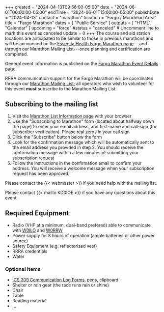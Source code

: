 +++
created = "2024-04-13T09:56:00-05:00"
date = "2024-06-01T06:00:00-05:00"
endTime = "2024-06-01T15:00:00-05:00"
publishDate = "2024-04-13"
contact = "marathon"
location = "Fargo / Moorhead Area"
title = "Fargo Marathon"
dates = [ "Public Service" ]
outputs = [ "HTML", "Calendar" ]
upcoming = "force"
#status = "canceled"	# Uncomment line to mark this event as canceled	
update = 0
+++
The course and aid station locations are anticipated to be similar to
those in previous marathons and will be announced on the
[Essentia Health Fargo Marathon page](https://fargomarathon.com/marathon/)---and
through our Marathon Mailing List---once planning and certification are
completed.

General event information is published on the
[Fargo Marathon Event Details page](https://fargomarathon.com/event-details/).

RRRA communication support for the Fargo Marathon will be coordinated
through our
[Marathon Mailing List](https://lists.rrra.org/mailman/listinfo/marathon);
all operators who wish to volunteer for this event **must** subscribe to the
Marathon Mailing List.

## Subscribing to the mailing list

1. Visit the
[Marathon List Information
page](https://lists.rrra.org/mailman/listinfo/marathon)
 with your
browser
1. Use the "Subscribing to Marathon" form (located about halfway down
the page) to enter your email address, and first-name and call-sign
(for subscriber verification). Please real zeros in your call sign
1. Click the "Subscribe" button below the form
1. Look for the confirmation message which will be automatically sent
to the email address you provided in step 2. You should receive the
confirmation message within a few minutes of submitting your
subscription request
1. Follow the instructions in the confirmation email to confirm your
address. You will receive a welcome message when your subscription
request has been approved.

Please contact the {{< webmaster >}} if you need help with the mailing
list.

Please contact {{< mailto KD0IOE >}} if you have any questions about this
event.

## Required Equipment 

* Radio (VHF at a minimum, dual-band prefered) able to communicate with [W0ILO](/radios/) and [W0RRW](/radios/red-river-valley-repeaters/)
* Power supply for 8 hours of operation (ample batteries or other power source)
* Safety Equipment (e.g. reflectorized vest)
* RRRA credentials
* Water

### Optional items

* [ICS 309 Communication Log Forms](http://www.minnesotaares.org/files/ICS%20309.pdf), pens, clipboard
* Shelter or rain gear (the race runs rain or shine)
* Chair
* Table
* Reading material
* ...
